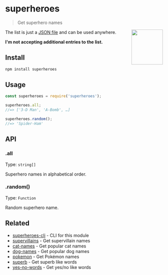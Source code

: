 # superheroes

> Get superhero names

<img src="https://cloud.githubusercontent.com/assets/170270/7563453/ad57a684-f7dd-11e4-8302-081f132e8653.png" width="100" height="112" align="right">

The list is just a [JSON file](superheroes.json) and can be used anywhere.

**I'm not accepting additional entries to the list.**

## Install

```sh
npm install superheroes
```

## Usage

```js
const superheroes = require('superheroes');

superheroes.all;
//=> ['3-D Man', 'A-Bomb', …]

superheroes.random();
//=> 'Spider-Ham'
```

## API

### .all

Type: `string[]`

Superhero names in alphabetical order.

### .random()

Type: `Function`

Random superhero name.

## Related

- [superheroes-cli](https://github.com/sindresorhus/superheroes-cli) - CLI for this module
- [supervillains](https://github.com/sindresorhus/supervillains) - Get supervillain names
- [cat-names](https://github.com/sindresorhus/cat-names) - Get popular cat names
- [dog-names](https://github.com/sindresorhus/dog-names) - Get popular dog names
- [pokemon](https://github.com/sindresorhus/pokemon) - Get Pokémon names
- [superb](https://github.com/sindresorhus/superb) - Get superb like words
- [yes-no-words](https://github.com/sindresorhus/yes-no-words) - Get yes/no like words
